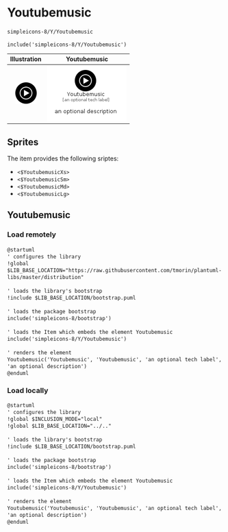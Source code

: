 # Youtubemusic


```text
simpleicons-8/Y/Youtubemusic
```

```text
include('simpleicons-8/Y/Youtubemusic')
```



| Illustration | Youtubemusic |
| :---: | :---: |
| ![illustration for Illustration](../../simpleicons-8/Y/Youtubemusic.png) | ![illustration for Youtubemusic](../../simpleicons-8/Y/Youtubemusic.Local.png) |



## Sprites
The item provides the following sriptes:

- `<$YoutubemusicXs>`
- `<$YoutubemusicSm>`
- `<$YoutubemusicMd>`
- `<$YoutubemusicLg>`





## Youtubemusic

### Load remotely
```plantuml
@startuml
' configures the library
!global $LIB_BASE_LOCATION="https://raw.githubusercontent.com/tmorin/plantuml-libs/master/distribution"

' loads the library's bootstrap
!include $LIB_BASE_LOCATION/bootstrap.puml

' loads the package bootstrap
include('simpleicons-8/bootstrap')

' loads the Item which embeds the element Youtubemusic
include('simpleicons-8/Y/Youtubemusic')

' renders the element
Youtubemusic('Youtubemusic', 'Youtubemusic', 'an optional tech label', 'an optional description')
@enduml
```

### Load locally
```plantuml
@startuml
' configures the library
!global $INCLUSION_MODE="local"
!global $LIB_BASE_LOCATION="../.."

' loads the library's bootstrap
!include $LIB_BASE_LOCATION/bootstrap.puml

' loads the package bootstrap
include('simpleicons-8/bootstrap')

' loads the Item which embeds the element Youtubemusic
include('simpleicons-8/Y/Youtubemusic')

' renders the element
Youtubemusic('Youtubemusic', 'Youtubemusic', 'an optional tech label', 'an optional description')
@enduml
```

